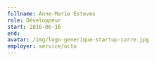 ```yaml
---
fullname: Anne-Marie Esteves
role: Développeur
start: 2016-06-16
end:
avatar: /img/logo-generique-startup-carre.jpg
employer: service/octo
---
```

